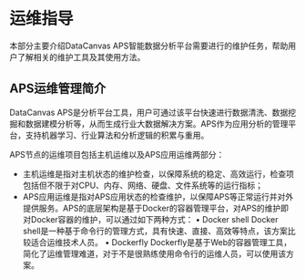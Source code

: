 # 运维指导

本部分主要介绍DataCanvas APS智能数据分析平台需要进行的维护任务，帮助用户了解相关的维护工具及其使用方法。

## APS运维管理简介

DataCanvas APS是分析平台工具，用户可通过该平台快速进行数据清洗、数据挖掘和数据建模分析等，从而生成行业大数据解决方案。APS作为应用分析的管理平台，支持机器学习、行业算法和分析逻辑的积累与重用。

APS节点的运维项目包括主机运维以及APS应用运维两部分：

* 主机运维是指对主机状态的维护检查，以保障系统的稳定、高效运行，检查项包括但不限于对CPU、内存、网络、硬盘、文件系统等的运行指标；
* APS应用运维是指对APS应用状态的检查维护，以保障APS等正常运行并对外提供服务。APS的底层架构是基于Docker的容器管理平台，对APS的维护即对Docker容器的维护，可以通过如下两种方式：
  •	Docker shell
  Docker shell是一种基于命令行的管理方式，具有快速、直接、高效等特点，该方案比较适合运维技术人员。
  •	Dockerfly
  Dockerfly是基于Web的容器管理工具，简化了运维管理难道，对于不是很熟练使用命令行的运维人员，可以使用该方案。





